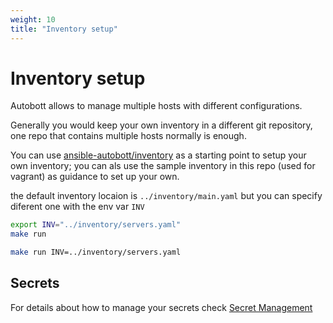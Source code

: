 ```yaml
---
weight: 10
title: "Inventory setup"
---
```


# Inventory setup

Autobott allows to manage multiple hosts with different configurations.

Generally you would keep your own inventory in a different git repository, one repo that contains multiple hosts
normally is enough.

You can use [ansible-autobott/inventory](https://github.com/ansible-autobott/inventory) as a starting point to setup
your own inventory; you can als use the sample inventory in this repo (used for vagrant) as guidance to set up your own.

the default inventory locaion is `../inventory/main.yaml` but you can specify diferent one with the env var
`INV`

```bash 
export INV="../inventory/servers.yaml"
make run
```
```bash
make run INV=../inventory/servers.yaml
```

## Secrets

For details about how to manage your secrets check [Secret Management](/docs/docs/guides/secrets)

